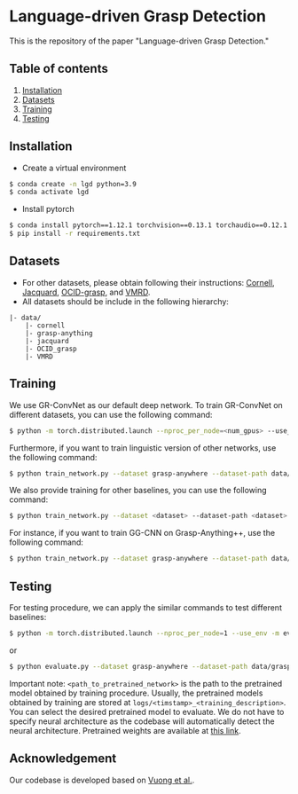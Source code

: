 # Language-driven Grasp Detection
This is the repository of the paper "Language-driven Grasp Detection."

## Table of contents
   1. [Installation](#installation)
   1. [Datasets](#datasets)
   1. [Training](#training)
   1. [Testing](#testing)

## Installation
- Create a virtual environment
```bash
$ conda create -n lgd python=3.9
$ conda activate lgd
```

- Install pytorch
```bash
$ conda install pytorch==1.12.1 torchvision==0.13.1 torchaudio==0.12.1 cudatoolkit=11.3 -c pytorch
$ pip install -r requirements.txt
```

## Datasets
- For other datasets, please obtain following their instructions: [Cornell](https://www.kaggle.com/datasets/oneoneliu/cornell-grasp), [Jacquard](https://jacquard.liris.cnrs.fr/), [OCID-grasp](https://github.com/stefan-ainetter/grasp_det_seg_cnn), and [VMRD](https://gr.xjtu.edu.cn/zh/web/zeuslan/dataset).
- All datasets should be include in the following hierarchy:
```
|- data/
    |- cornell
    |- grasp-anything
    |- jacquard
    |- OCID_grasp
    |- VMRD
```

## Training
We use GR-ConvNet as our default deep network. To train GR-ConvNet on different datasets, you can use the following command:
```bash
$ python -m torch.distributed.launch --nproc_per_node=<num_gpus> --use_env -m train_network_diffusion --dataset grasp-anywhere --dataset-path data/grasp-anything++/ --add-file-path data/grasp-anything++/seen --description training_grasp_anything++_lgd --use-depth 0 --seen 1 --network lgd --epochs 1000
```
Furthermore, if you want to train linguistic version of other networks, use the following command:
```bash
$ python train_network.py --dataset grasp-anywhere --dataset-path data/grasp-anything/ --add-file-path data/grasp-anything++/seen --description <description> --use-depth 0 --seen 1 --network <network_name>
```
We also provide training for other baselines, you can use the following command:
```bash
$ python train_network.py --dataset <dataset> --dataset-path <dataset> --description <your_description> --use-depth 0 --network <baseline_name>
```
For instance, if you want to train GG-CNN on Grasp-Anything++, use the following command:
```bash
$ python train_network.py --dataset grasp-anywhere --dataset-path data/grasp-anything/ --add-file-path data/grasp-anything++/seen --description training_grasp_anything++_lggcnn --use-depth 0 --seen 1 --network lggcnn
```

## Testing
For testing procedure, we can apply the similar commands to test different baselines:
```bash
$ python -m torch.distributed.launch --nproc_per_node=1 --use_env -m evaluate_diffusion --dataset grasp-anywhere --dataset-path data/grasp-anything++/ --add-file-path data/grasp-anything++/seen  --iou-eval --seen 1 --use-depth 0 --network <path_to_pretrained_network>
```
or
```bash
$ python evaluate.py --dataset grasp-anywhere --dataset-path data/grasp-anything --add-file-path data/grasp-anything++/seen --iou-eval --seen 0 --use-depth 0 --network <path_to_pretrained_network>
```
Important note: `<path_to_pretrained_network>` is the path to the pretrained model obtained by training procedure. Usually, the pretrained models obtained by training are stored at `logs/<timstamp>_<training_description>`. You can select the desired pretrained model to evaluate. We do not have to specify neural architecture as the codebase will automatically detect the neural architecture. Pretrained weights are available at [this link](https://drive.google.com/file/d/1_Xu4biqQMq-3eCvCurZwNdKirMSgH-Nu/view?usp=sharing).


## Acknowledgement
Our codebase is developed based on [Vuong et al.](https://github.com/andvg3/Grasp-Anything).
